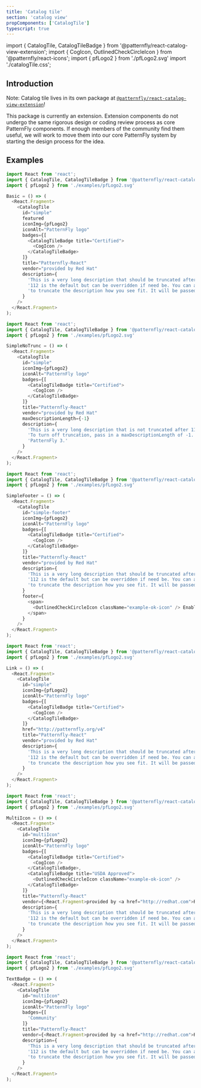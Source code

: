 ```yaml
---
title: 'Catalog tile'
section: 'catalog view'
propComponents: ['CatalogTile']
typescript: true
---
```


import { CatalogTile, CatalogTileBadge } from '@patternfly/react-catalog-view-extension';
import { CogIcon, OutlinedCheckCircleIcon } from '@patternfly/react-icons';
import { pfLogo2 } from './pfLogo2.svg'
import './catalogTile.css';

## Introduction

Note: Catalog tile lives in its own package at [`@patternfly/react-catalog-view-extension`](https://www.npmjs.com/package/@patternfly/react-catalog-view-extension)!

This package is currently an extension. Extension components do not undergo the same rigorous design or coding review process as core PatternFly components. If enough members of the community find them useful, we will work to move them into our core PatternFly system by starting the design process for the idea.

## Examples
```js title=Basic-featured-tile
import React from 'react';
import { CatalogTile, CatalogTileBadge } from '@patternfly/react-catalog-view-extension';
import { pfLogo2 } from './examples/pfLogo2.svg'

Basic = () => (
  <React.Fragment>
    <CatalogTile
      id="simple"
      featured
      iconImg={pfLogo2}
      iconAlt="PatternFly logo"
      badges={[
        <CatalogTileBadge title="Certified">
          <CogIcon />
        </CatalogTileBadge>
      ]}
      title="Patternfly-React"
      vendor="provided by Red Hat"
      description={
        'This is a very long description that should be truncated after 112 characters. ' +
        '112 is the default but can be overridden if need be. You can also provide a custom truncation function ' +
        'to truncate the description how you see fit. It will be passed the description, max length, and id.'
      }
    />
  </React.Fragment>
);
```

```js title=Basic-without-truncated-text
import React from 'react';
import { CatalogTile, CatalogTileBadge } from '@patternfly/react-catalog-view-extension';
import { pfLogo2 } from './examples/pfLogo2.svg'

SimpleNoTrunc = () => (
  <React.Fragment>
    <CatalogTile
      id="simple"
      iconImg={pfLogo2}
      iconAlt="PatternFly logo"
      badges={[
        <CatalogTileBadge title="Certified">
          <CogIcon />
        </CatalogTileBadge>
      ]}
      title="Patternfly-React"
      vendor="provided by Red Hat"
      maxDescriptionLength={-1}
      description={
        'This is a very long description that is not truncated after 112 characters. ' +
        'To turn off truncation, pass in a maxDescriptionLength of -1. Please note that this has changed from ' +
        'PatternFly 3.'
      }
    />
  </React.Fragment>
);
```

```js title=Basic-with-footer
import React from 'react';
import { CatalogTile, CatalogTileBadge } from '@patternfly/react-catalog-view-extension';
import { pfLogo2 } from './examples/pfLogo2.svg'

SimpleFooter = () => (
  <React.Fragment>
    <CatalogTile
      id="simple-footer"
      iconImg={pfLogo2}
      iconAlt="PatternFly logo"
      badges={[
        <CatalogTileBadge title="Certified">
          <CogIcon />
        </CatalogTileBadge>
      ]}
      title="Patternfly-React"
      vendor="provided by Red Hat"
      description={
        'This is a very long description that should be truncated after 112 characters. ' +
        '112 is the default but can be overridden if need be. You can also provide a custom truncation function ' +
        'to truncate the description how you see fit. It will be passed the description, max length, and id.'
      }
      footer={
        <span>
          <OutlinedCheckCircleIcon className="example-ok-icon" /> Enabled
        </span>
      }
    />
  </React.Fragment>
);
```

```js title=Link-variant
import React from 'react';
import { CatalogTile, CatalogTileBadge } from '@patternfly/react-catalog-view-extension';
import { pfLogo2 } from './examples/pfLogo2.svg'

Link = () => (
  <React.Fragment>
    <CatalogTile
      id="simple"
      iconImg={pfLogo2}
      iconAlt="PatternFly logo"
      badges={[
        <CatalogTileBadge title="Certified">
          <CogIcon />
        </CatalogTileBadge>
      ]}
      href="http://patternfly.org/v4"
      title="Patternfly-React"
      vendor="provided by Red Hat"
      description={
        'This is a very long description that should be truncated after 112 characters. ' +
        '112 is the default but can be overridden if need be. You can also provide a custom truncation function ' +
        'to truncate the description how you see fit. It will be passed the description, max length, and id.'
      }
    />
  </React.Fragment>
);
```

```js title=With-multiple-icon-badges
import React from 'react';
import { CatalogTile, CatalogTileBadge } from '@patternfly/react-catalog-view-extension';
import { pfLogo2 } from './examples/pfLogo2.svg'

MultiIcon = () => (
  <React.Fragment>
    <CatalogTile
      id="multiIcon"
      iconImg={pfLogo2}
      iconAlt="PatternFly logo"
      badges={[
        <CatalogTileBadge title="Certified">
          <CogIcon />
        </CatalogTileBadge>,
        <CatalogTileBadge title="USDA Approved">
          <OutlinedCheckCircleIcon className="example-ok-icon" />
        </CatalogTileBadge>
      ]}
      title="Patternfly-React"
      vendor={<React.Fragment>provided by <a href="http://redhat.com">Red Hat</a></React.Fragment>}
      description={
        'This is a very long description that should be truncated after 112 characters. ' +
        '112 is the default but can be overridden if need be. You can also provide a custom truncation function ' +
        'to truncate the description how you see fit. It will be passed the description, max length, and id.'
      }
    />
  </React.Fragment>
);
```

```js title=With-text-badge
import React from 'react';
import { CatalogTile, CatalogTileBadge } from '@patternfly/react-catalog-view-extension';
import { pfLogo2 } from './examples/pfLogo2.svg'

TextBadge = () => (
  <React.Fragment>
    <CatalogTile
      id="multiIcon"
      iconImg={pfLogo2}
      iconAlt="PatternFly logo"
      badges={[
        'Community'
      ]}
      title="Patternfly-React"
      vendor={<React.Fragment>provided by <a href="http://redhat.com">Red Hat</a></React.Fragment>}
      description={
        'This is a very long description that should be truncated after 112 characters. ' +
        '112 is the default but can be overridden if need be. You can also provide a custom truncation function ' +
        'to truncate the description how you see fit. It will be passed the description, max length, and id.'
      }
    />
  </React.Fragment>
);
```

